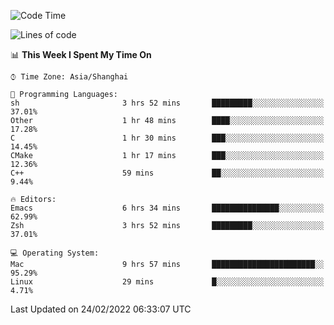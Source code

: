 <!--START_SECTION:waka-->
![Code Time](http://img.shields.io/badge/Code%20Time-626%20hrs%2023%20mins-blue)

![Lines of code](https://img.shields.io/badge/From%20Hello%20World%20I%27ve%20Written-22%20Thousand%20lines%20of%20code-blue)

📊 **This Week I Spent My Time On** 

```text
⌚︎ Time Zone: Asia/Shanghai

💬 Programming Languages: 
sh                       3 hrs 52 mins       █████████░░░░░░░░░░░░░░░░   37.01% 
Other                    1 hr 48 mins        ████░░░░░░░░░░░░░░░░░░░░░   17.28% 
C                        1 hr 30 mins        ███░░░░░░░░░░░░░░░░░░░░░░   14.45% 
CMake                    1 hr 17 mins        ███░░░░░░░░░░░░░░░░░░░░░░   12.36% 
C++                      59 mins             ██░░░░░░░░░░░░░░░░░░░░░░░   9.44%

🔥 Editors: 
Emacs                    6 hrs 34 mins       ███████████████░░░░░░░░░░   62.99% 
Zsh                      3 hrs 52 mins       █████████░░░░░░░░░░░░░░░░   37.01%

💻 Operating System: 
Mac                      9 hrs 57 mins       ███████████████████████░░   95.29% 
Linux                    29 mins             █░░░░░░░░░░░░░░░░░░░░░░░░   4.71%

```


 Last Updated on 24/02/2022 06:33:07 UTC
<!--END_SECTION:waka-->
